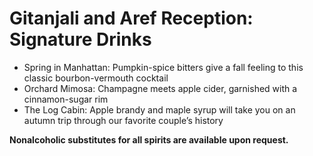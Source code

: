 # Gitanjali and Aref Reception: Signature Drinks

* Spring in Manhattan: 
  Pumpkin-spice bitters give a fall feeling to this classic bourbon-vermouth cocktail 
* Orchard Mimosa: 
  Champagne meets apple cider, garnished with a cinnamon-sugar rim
* The Log Cabin: 
  Apple brandy and maple syrup will take you on an autumn trip through our favorite couple’s history

**Nonalcoholic substitutes for all spirits are available upon request.**
